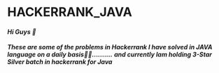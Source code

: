 # HACKERRANK_JAVA
#### ***Hi Guys 👋***
***These are some of the problems in Hackerrank I have solved in JAVA language on a daily basis👨‍💻..........***
***and currently Iam holding 3-Star Silver batch in hackerrank for Java***
